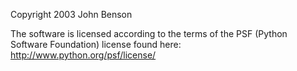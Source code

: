 Copyright 2003 John Benson

The software is licensed according to the terms of the PSF (Python Software Foundation) license found here: http://www.python.org/psf/license/